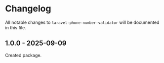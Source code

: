 # Changelog

All notable changes to `laravel-phone-number-validator` will be documented in this file.

## 1.0.0 - 2025-09-09

Created package.
